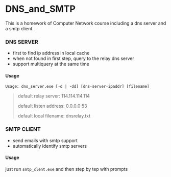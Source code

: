 # DNS_and_SMTP
This is a homework of Computer Network course including a dns server and a smtp client.

### DNS SERVER

- first to find ip address in local cache
- when not found in first step, query to the relay dns server
- support multiquery at the same time

#### Usage

`Usage: dns_server.exe [-d | -dd] [dns-server-ipaddr] [filename]`

> default relay server: 114.114.114.114
>
> default listen address: 0.0.0.0:53
>
> default local filename: dnsrelay.txt

### SMTP CLIENT

- send emails with smtp support
- automatically identify smtp servers

#### Usage

just run `smtp_clent.exe` and then step by tep with prompts